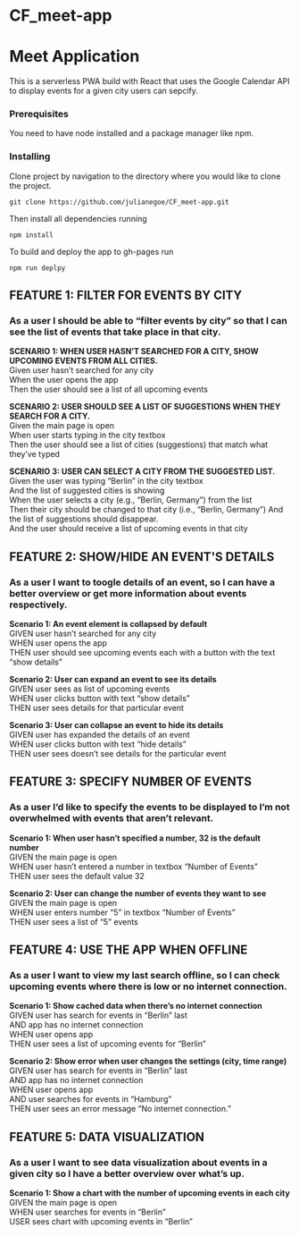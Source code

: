 # CF_meet-app

# Meet Application

This is a serverless PWA build with React that uses the Google Calendar API to display events for a given city users can sepcify.

### Prerequisites

You need to have node installed and a package manager like npm.

### Installing

Clone project by navigation to the directory where you would like to clone the project.

```
git clone https://github.com/julianegoe/CF_meet-app.git
```

Then install all dependencies running

```
npm install
```

To build and deploy the app to gh-pages run

```
npm run deplpy
```

## FEATURE 1: FILTER FOR EVENTS BY CITY

### As a user I should be able to “filter events by city” so that I can see the list of events that take place in that city.

**SCENARIO 1: WHEN USER HASN’T SEARCHED FOR A CITY, SHOW UPCOMING EVENTS FROM ALL CITIES.**  
Given user hasn’t searched for any city  
When the user opens the app  
Then the user should see a list of all upcoming events

**SCENARIO 2: USER SHOULD SEE A LIST OF SUGGESTIONS WHEN THEY SEARCH FOR A CITY.**  
Given the main page is open  
When user starts typing in the city textbox  
Then the user should see a list of cities (suggestions) that match what they’ve typed

**SCENARIO 3: USER CAN SELECT A CITY FROM THE SUGGESTED LIST.**  
Given the user was typing “Berlin” in the city textbox  
And the list of suggested cities is showing  
When the user selects a city (e.g., “Berlin, Germany”) from the list  
Then their city should be changed to that city (i.e., “Berlin, Germany”)
And the list of suggestions should disappear.  
And the user should receive a list of upcoming events in that city

## FEATURE 2: SHOW/HIDE AN EVENT'S DETAILS

### As a user I want to toogle details of an event, so I can have a better overview or get more information about events respectively.

**Scenario 1: An event element is collapsed by default**  
GIVEN user hasn’t searched for any city  
WHEN user opens the app  
THEN user should see upcoming events each with a button with the text “show details”

**Scenario 2: User can expand an event to see its details**  
GIVEN user sees as list of upcoming events  
WHEN user clicks button with text “show details”  
THEN user sees details for that particular event

**Scenario 3: User can collapse an event to hide its details**  
GIVEN user has expanded the details of an event  
WHEN user clicks button with text “hide details”  
THEN user sees doesn’t see details for the particular event

## FEATURE 3: SPECIFY NUMBER OF EVENTS

### As a user I’d like to specify the events to be displayed to I’m not overwhelmed with events that aren’t relevant.

**Scenario 1: When user hasn’t specified a number, 32 is the default number**  
GIVEN the main page is open  
WHEN user hasn’t entered a number in textbox “Number of Events”  
THEN user sees the default value 32

**Scenario 2: User can change the number of events they want to see**  
GIVEN the main page is open  
WHEN user enters number “5” in textbox “Number of Events”  
THEN user sees a list of “5” events

## FEATURE 4: USE THE APP WHEN OFFLINE

### As a user I want to view my last search offline, so I can check upcoming events where there is low or no internet connection.

**Scenario 1: Show cached data when there’s no internet connection**  
GIVEN user has search for events in “Berlin” last  
AND app has no internet connection  
WHEN user opens app  
THEN user sees a list of upcoming events for “Berlin”

**Scenario 2: Show error when user changes the settings (city, time range)**  
GIVEN user has search for events in “Berlin” last  
AND app has no internet connection  
WHEN user opens app  
AND user searches for events in “Hamburg”  
THEN user sees an error message “No internet connection.”

## FEATURE 5: DATA VISUALIZATION

### As a user I want to see data visualization about events in a given city so I have a better overview over what’s up.

**Scenario 1: Show a chart with the number of upcoming events in each city**  
GIVEN the main page is open  
WHEN user searches for events in “Berlin”  
USER sees chart with upcoming events in “Berlin”
